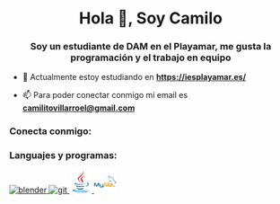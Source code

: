 <h1 align="center">Hola 👋, Soy Camilo</h1>
<h3 align="center">Soy un estudiante de DAM en el Playamar, me gusta la programación y el trabajo en equipo</h3>

- 🌱 Actualmente estoy estudiando en **https://iesplayamar.es/**

- 📫 Para poder conectar conmigo mi email es **camilitovillarroel@gmail.com**

<h3 align="left">Conecta conmigo:</h3>
<p align="left">
</p>

<h3 align="left">Languajes y programas:</h3>
<p align="left"> <a href="https://www.blender.org/" target="_blank" rel="noreferrer"> <img src="https://download.blender.org/branding/community/blender_community_badge_white.svg" alt="blender" width="40" height="40"/> </a> <a href="https://git-scm.com/" target="_blank" rel="noreferrer"> <img src="https://www.vectorlogo.zone/logos/git-scm/git-scm-icon.svg" alt="git" width="40" height="40"/> </a> <a href="https://www.java.com" target="_blank" rel="noreferrer"> <img src="https://raw.githubusercontent.com/devicons/devicon/master/icons/java/java-original.svg" alt="java" width="40" height="40"/> </a> <a href="https://www.mysql.com/" target="_blank" rel="noreferrer"> <img src="https://raw.githubusercontent.com/devicons/devicon/master/icons/mysql/mysql-original-wordmark.svg" alt="mysql" width="40" height="40"/> </a> </p>


